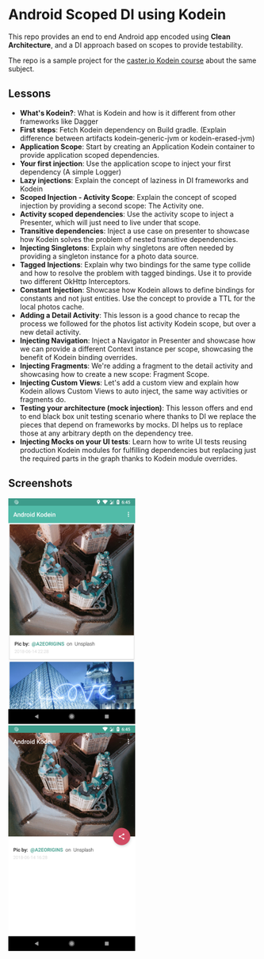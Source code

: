 Android Scoped DI using Kodein
==============================

This repo provides an end to end Android app encoded using **Clean Architecture**, and a DI approach based on scopes to
provide testability.

The repo is a sample project for the [caster.io Kodein course](https://caster.io) about the same subject.

## Lessons
* **What's Kodein?**: What is Kodein and how is it different from other frameworks like Dagger
* **First steps**: Fetch Kodein dependency on Build gradle. (Explain difference between artifacts kodein-generic-jvm or kodein-erased-jvm)
* **Application Scope**: Start by creating an Application Kodein container to provide application scoped dependencies.
* **Your first injection**: Use the application scope to inject your first dependency (A simple Logger)
* **Lazy injections**: Explain the concept of laziness in DI frameworks and Kodein
* **Scoped Injection - Activity Scope**: Explain the concept of scoped injection by providing a second scope: The
Activity one.
* **Activity scoped dependencies**: Use the activity scope to inject a Presenter, which will just need to live under
that scope.
* **Transitive dependencies**: Inject a use case on presenter to showcase how Kodein solves the problem of nested
transitive dependencies.
* **Injecting Singletons**: Explain why singletons are often needed by providing a singleton instance for a photo data
source.
* **Tagged Injections**: Explain why two bindings for the same type collide and how to resolve the problem with tagged
bindings. Use it to provide two different OkHttp Interceptors.
* **Constant Injection**: Showcase how Kodein allows to define bindings for constants and not just entities. Use the
concept to provide a TTL for the local photos cache.
* **Adding a Detail Activity**: This lesson is a good chance to recap the process we followed for the photos list
activity Kodein scope, but over a new detail activity.
* **Injecting Navigation**: Inject a Navigator in Presenter and showcase how we can provide a different Context instance
per scope, showcasing the benefit of Kodein binding overrides.
* **Injecting Fragments**: We're adding a fragment to the detail activity and showcasing how to create a new scope:
Fragment Scope.
* **Injecting Custom Views**: Let's add a custom view and explain how Kodein allows Custom Views to auto inject, the
same way activities or fragments do.
* **Testing your architecture (mock injection)**: This lesson offers and end to end black box unit testing scenario
where thanks to DI we replace the pieces that depend on frameworks by mocks. DI helps us to replace those at any
arbitrary depth on the dependency tree.
* **Injecting Mocks on your UI tests**: Learn how to write UI tests reusing production Kodein modules for fulfilling
dependencies but replacing just the required parts in the graph thanks to Kodein module overrides.

## Screenshots

<img src="https://github.com/JorgeCastilloPrz/AndroidKodeinSample/blob/master/assets/list.png?raw=true" data-canonical-src="https://github.com/JorgeCastilloPrz/AndroidKodeinSample/blob/master/assets/list.png?raw=true" width="256" height="455" />
<img src="https://github.com/JorgeCastilloPrz/AndroidKodeinSample/blob/master/assets/detail.png?raw=true" data-canonical-src="https://github.com/JorgeCastilloPrz/AndroidKodeinSample/blob/master/assets/detail.png?raw=true" width="256" height="455" />
